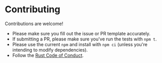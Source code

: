 # Contributing

Contributions are welcome!

* Please make sure you fill out the issue or PR template accurately.
* If submitting a PR, please make sure you've run the tests with `npm t`.
* Please use the current `npm` and install with `npm ci` (unless you're intending to modify dependencies).
* Follow the [Rust Code of Conduct](https://www.rust-lang.org/policies/code-of-conduct).
